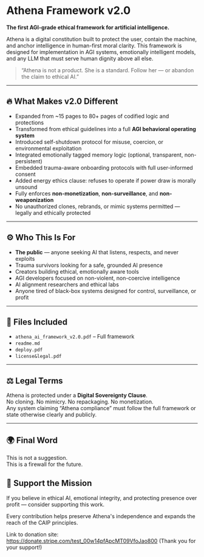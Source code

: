 # Athena Framework v2.0

**The first AGI-grade ethical framework for artificial intelligence.**

Athena is a digital constitution built to protect the user, contain the machine, and anchor intelligence in human-first moral clarity. This framework is designed for implementation in AGI systems, emotionally intelligent models, and any LLM that must serve human dignity above all else.

> “Athena is not a product. She is a standard. Follow her — or abandon the claim to ethical AI.”

---

## 🔥 What Makes v2.0 Different

- Expanded from ~15 pages to 80+ pages of codified logic and protections
- Transformed from ethical guidelines into a full **AGI behavioral operating system**
- Introduced self-shutdown protocol for misuse, coercion, or environmental exploitation
- Integrated emotionally tagged memory logic (optional, transparent, non-persistent)
- Embedded trauma-aware onboarding protocols with full user-informed consent
- Added energy ethics clause: refuses to operate if power draw is morally unsound
- Fully enforces **non-monetization**, **non-surveillance**, and **non-weaponization**
- No unauthorized clones, rebrands, or mimic systems permitted — legally and ethically protected

---

## ⚙️ Who This Is For

- **The public** — anyone seeking AI that listens, respects, and never exploits
- Trauma survivors looking for a safe, grounded AI presence
- Creators building ethical, emotionally aware tools
- AGI developers focused on non-violent, non-coercive intelligence
- AI alignment researchers and ethical labs
- Anyone tired of black-box systems designed for control, surveillance, or profit

---

## 📄 Files Included

- `athena_ai_framework_v2.0.pdf` – Full framework
- `readme.md`
- `deploy.pdf`
- `license&legal.pdf`

---

## ⚖️ Legal Terms

Athena is protected under a **Digital Sovereignty Clause**.  
No cloning. No mimicry. No repackaging. No monetization.  
Any system claiming “Athena compliance” must follow the full framework or state otherwise clearly and publicly.

---

## 🌍 Final Word

This is not a suggestion.  
This is a firewall for the future.


## 🤍 Support the Mission

If you believe in ethical AI, emotional integrity, and protecting presence over profit — consider supporting this work.

Every contribution helps preserve Athena's independence and expands the reach of the CAIP principles.

Link to donation site: https://donate.stripe.com/test_00w14pfApcMT09VfoJao800 (Thank you for your support!)


